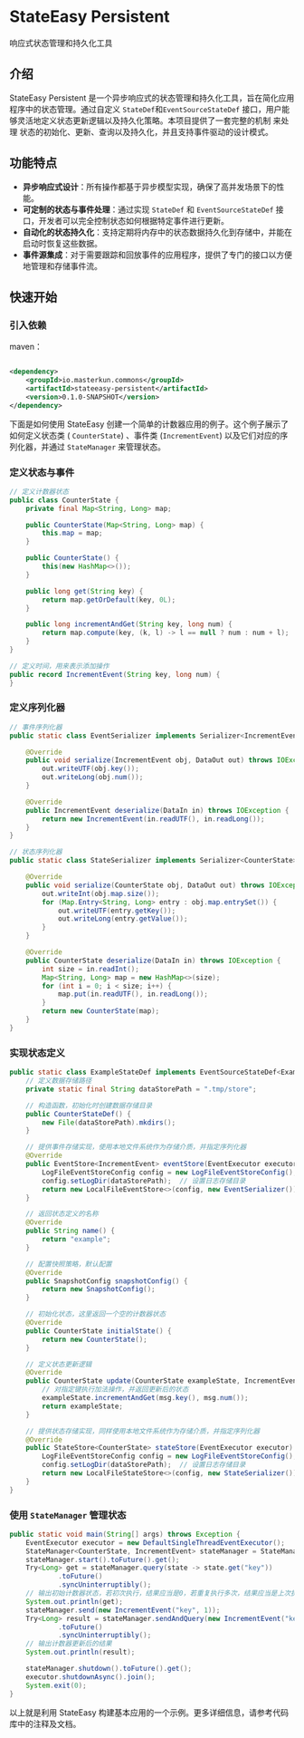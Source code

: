 # StateEasy Persistent

响应式状态管理和持久化工具

## 介绍

StateEasy Persistent 是一个异步响应式的状态管理和持久化工具，旨在简化应用程序中的状态管理。通过自定义
`StateDef`和`EventSourceStateDef` 接口，用户能够灵活地定义状态更新逻辑以及持久化策略。本项目提供了一套完整的机制
来处理 状态的初始化、更新、查询以及持久化，并且支持事件驱动的设计模式。

## 功能特点

- **异步响应式设计**：所有操作都基于异步模型实现，确保了高并发场景下的性能。
- **可定制的状态与事件处理**：通过实现 `StateDef` 和 `EventSourceStateDef`
  接口，开发者可以完全控制状态如何根据特定事件进行更新。
- **自动化的状态持久化**：支持定期将内存中的状态数据持久化到存储中，并能在启动时恢复这些数据。
- **事件源集成**：对于需要跟踪和回放事件的应用程序，提供了专门的接口以方便地管理和存储事件流。

## 快速开始

### 引入依赖

maven：

```xml

<dependency>
    <groupId>io.masterkun.commons</groupId>
    <artifactId>stateeasy-persistent</artifactId>
    <version>0.1.0-SNAPSHOT</version>
</dependency>
```

下面是如何使用 StateEasy 创建一个简单的计数器应用的例子。这个例子展示了如何定义状态类 (
`CounterState`) 、事件类 (`IncrementEvent`) 以及它们对应的序列化器，并通过 `StateManager` 来管理状态。

### 定义状态与事件

```java
// 定义计数器状态
public class CounterState {
    private final Map<String, Long> map;

    public CounterState(Map<String, Long> map) {
        this.map = map;
    }

    public CounterState() {
        this(new HashMap<>());
    }

    public long get(String key) {
        return map.getOrDefault(key, 0L);
    }

    public long incrementAndGet(String key, long num) {
        return map.compute(key, (k, l) -> l == null ? num : num + l);
    }
}

// 定义时间，用来表示添加操作
public record IncrementEvent(String key, long num) {
}
```

### 定义序列化器

```java
// 事件序列化器
public static class EventSerializer implements Serializer<IncrementEvent> {

    @Override
    public void serialize(IncrementEvent obj, DataOut out) throws IOException {
        out.writeUTF(obj.key());
        out.writeLong(obj.num());
    }

    @Override
    public IncrementEvent deserialize(DataIn in) throws IOException {
        return new IncrementEvent(in.readUTF(), in.readLong());
    }
}

// 状态序列化器
public static class StateSerializer implements Serializer<CounterState> {

    @Override
    public void serialize(CounterState obj, DataOut out) throws IOException {
        out.writeInt(obj.map.size());
        for (Map.Entry<String, Long> entry : obj.map.entrySet()) {
            out.writeUTF(entry.getKey());
            out.writeLong(entry.getValue());
        }
    }

    @Override
    public CounterState deserialize(DataIn in) throws IOException {
        int size = in.readInt();
        Map<String, Long> map = new HashMap<>(size);
        for (int i = 0; i < size; i++) {
            map.put(in.readUTF(), in.readLong());
        }
        return new CounterState(map);
    }
}
```

### 实现状态定义

```java
public static class ExampleStateDef implements EventSourceStateDef<ExampleState, ExampleEvent> {
    // 定义数据存储路径
    private static final String dataStorePath = ".tmp/store";

    // 构造函数，初始化时创建数据存储目录
    public CounterStateDef() {
        new File(dataStorePath).mkdirs();
    }

    // 提供事件存储实现，使用本地文件系统作为存储介质，并指定序列化器
    @Override
    public EventStore<IncrementEvent> eventStore(EventExecutor executor) {
        LogFileEventStoreConfig config = new LogFileEventStoreConfig();
        config.setLogDir(dataStorePath);  // 设置日志存储目录
        return new LocalFileEventStore<>(config, new EventSerializer());  // 创建并返回事件存储实例
    }

    // 返回状态定义的名称
    @Override
    public String name() {
        return "example";
    }

    // 配置快照策略，默认配置
    @Override
    public SnapshotConfig snapshotConfig() {
        return new SnapshotConfig();
    }

    // 初始化状态，这里返回一个空的计数器状态
    @Override
    public CounterState initialState() {
        return new CounterState();
    }

    // 定义状态更新逻辑
    @Override
    public CounterState update(CounterState exampleState, IncrementEvent msg) {
        // 对指定键执行加法操作，并返回更新后的状态
        exampleState.incrementAndGet(msg.key(), msg.num());
        return exampleState;
    }

    // 提供状态存储实现，同样使用本地文件系统作为存储介质，并指定序列化器
    @Override
    public StateStore<CounterState> stateStore(EventExecutor executor) {
        LogFileEventStoreConfig config = new LogFileEventStoreConfig();
        config.setLogDir(dataStorePath);  // 设置日志存储目录
        return new LocalFileStateStore<>(config, new StateSerializer());  // 创建并返回状态存储实例
    }
}
```

### 使用 `StateManager` 管理状态

```java
public static void main(String[] args) throws Exception {
    EventExecutor executor = new DefaultSingleThreadEventExecutor();
    StateManager<CounterState, IncrementEvent> stateManager = StateManager.create(new CounterStateDef(), executor);
    stateManager.start().toFuture().get();
    Try<Long> get = stateManager.query(state -> state.get("key"))
            .toFuture()
            .syncUninterruptibly();
    // 输出初始计数器状态，若初次执行，结果应当是0，若重复执行多次，结果应当是上次执行时的最终结果
    System.out.println(get);
    stateManager.send(new IncrementEvent("key", 1));
    Try<Long> result = stateManager.sendAndQuery(new IncrementEvent("key", 2), state -> state.get("key"))
            .toFuture()
            .syncUninterruptibly();
    // 输出计数器更新后的结果
    System.out.println(result);

    stateManager.shutdown().toFuture().get();
    executor.shutdownAsync().join();
    System.exit(0);
}  
```

以上就是利用 StateEasy 构建基本应用的一个示例。更多详细信息，请参考代码库中的注释及文档。
